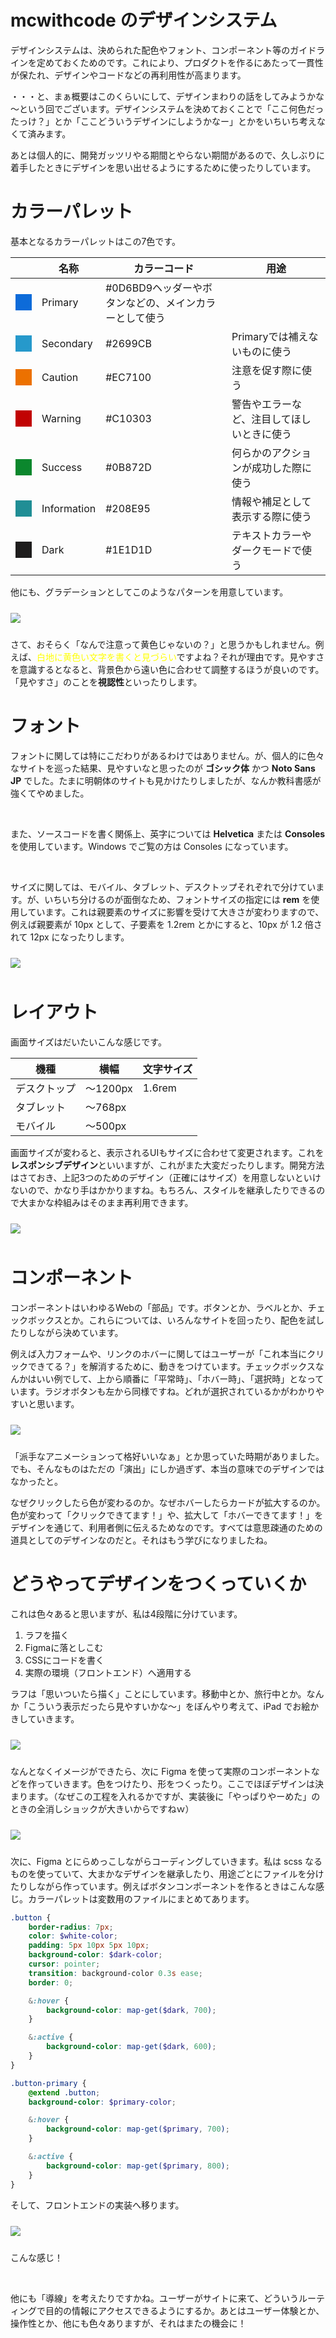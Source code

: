 # mcwithcode のデザインシステム
デザインシステムは、決められた配色やフォント、コンポーネント等のガイドラインを定めておくためのです。これにより、プロダクトを作るにあたって一貫性が保たれ、デザインやコードなどの再利用性が高まります。

・・・と、まぁ概要はこのくらいにして、デザインまわりの話をしてみようかな～という回でございます。デザインシステムを決めておくことで「ここ何色だったっけ？」とか「ここどういうデザインにしようかなー」とかをいちいち考えなくて済みます。

あとは個人的に、開発ガッツリやる期間とやらない期間があるので、久しぶりに着手したときにデザインを思い出せるようにするために使ったりしています。

# カラーパレット
基本となるカラーパレットはこの7色です。

||名称|カラーコード|用途|
|--|--|--|--|
|<div style="width: 26px; height: 26px; background-color: #0D6BD9;"/>|Primary|#0D6BD9ヘッダーやボタンなどの、メインカラーとして使う|
|<div style="width: 26px; height: 26px; background-color: #2699CB;"/>|Secondary|#2699CB|Primaryでは補えないものに使う|
|<div style="width: 26px; height: 26px; background-color: #EC7100;"/>|Caution|#EC7100|注意を促す際に使う|
|<div style="width: 26px; height: 26px; background-color: #C10303;"/>|Warning|#C10303|警告やエラーなど、注目してほしいときに使う|
|<div style="width: 26px; height: 26px; background-color: #0B872D;"/>|Success|#0B872D|何らかのアクションが成功した際に使う|
|<div style="width: 26px; height: 26px; background-color: #208E95;"/>|Information|#208E95|情報や補足として表示する際に使う|
|<div style="width: 26px; height: 26px; background-color: #1E1D1D;"/>|Dark|#1E1D1D|テキストカラーやダークモードで使う|

他にも、グラデーションとしてこのようなパターンを用意しています。

<img src="https://raw.githubusercontent.com/mcwithcode/mcwithcode-blog/refs/heads/main/web/20241102/media/color.webp" vspace="10">

さて、おそらく「なんで注意って黄色じゃないの？」と思うかもしれません。例えば、<span style="color: yellow;">白地に黄色い文字を書くと見づらい</span>ですよね？それが理由です。見やすさを意識するとなると、背景色から遠い色に合わせて調整するほうが良いのです。「見やすさ」のことを**視認性**といったりします。

# フォント
フォントに関しては特にこだわりがあるわけではありません。が、個人的に色々なサイトを巡った結果、見やすいなと思ったのが **ゴシック体** かつ **Noto Sans JP** でした。たまに明朝体のサイトも見かけたりしましたが、なんか教科書感が強くてやめました。

</br>

また、ソースコードを書く関係上、英字については **Helvetica** または **Consoles** を使用しています。Windows でご覧の方は Consoles になっています。

</br>

サイズに関しては、モバイル、タブレット、デスクトップそれぞれで分けています。が、いちいち分けるのが面倒なため、フォントサイズの指定には **rem** を使用しています。これは親要素のサイズに影響を受けて大きさが変わりますので、例えば親要素が 10px として、子要素を 1.2rem とかにすると、10px が 1.2 倍されて 12px になったりします。

<img src="https://raw.githubusercontent.com/mcwithcode/mcwithcode-blog/refs/heads/main/web/20241102/media/font.webp" vspace="10">

# レイアウト
画面サイズはだいたいこんな感じです。

|機種|横幅|文字サイズ|
|--|--|--|
|デスクトップ|～1200px|1.6rem|
|タブレット|～768px||
|モバイル|～500px||

画面サイズが変わると、表示されるUIもサイズに合わせて変更されます。これを**レスポンシブデザイン**といいますが、これがまた大変だったりします。開発方法はさておき、上記3つのためのデザイン（正確にはサイズ）を用意しないといけないので、かなり手はかかりますね。もちろん、スタイルを継承したりできるので大まかな枠組みはそのまま再利用できます。

<img src="https://raw.githubusercontent.com/mcwithcode/mcwithcode-blog/refs/heads/main/web/20241102/media/layout.webp" vspace="10">

# コンポーネント
コンポーネントはいわゆるWebの「部品」です。ボタンとか、ラベルとか、チェックボックスとか。これらについては、いろんなサイトを回ったり、配色を試したりしながら決めています。

例えば入力フォームや、リンクのホバーに関してはユーザーが「これ本当にクリックできてる？」を解消するために、動きをつけています。チェックボックスなんかはいい例でして、上から順番に「平常時」、「ホバー時」、「選択時」となっています。ラジオボタンも左から同様ですね。どれが選択されているかがわかりやすいと思います。

<img src="https://raw.githubusercontent.com/mcwithcode/mcwithcode-blog/refs/heads/main/web/20241102/media/component.webp" vspace="10">

「派手なアニメーションって格好いいなぁ」とか思っていた時期がありました。でも、そんなものはただの「演出」にしか過ぎず、本当の意味でのデザインではなかったと。

なぜクリックしたら色が変わるのか。なぜホバーしたらカードが拡大するのか。色が変わって「クリックできてます！」や、拡大して「ホバーできてます！」をデザインを通じて、利用者側に伝えるためなのです。すべては意思疎通のための道具としてのデザインなのだと。それはもう学びになりましたね。

# どうやってデザインをつくっていくか
これは色々あると思いますが、私は4段階に分けています。

1. ラフを描く
2. Figmaに落としこむ
3. CSSにコードを書く
4. 実際の環境（フロントエンド）へ適用する

ラフは「思いついたら描く」ことにしています。移動中とか、旅行中とか。なんか「こういう表示だったら見やすいかな～」をぼんやり考えて、iPad でお絵かきしていきます。

<img src="https://raw.githubusercontent.com/mcwithcode/mcwithcode-blog/refs/heads/main/web/20241102/media/draft.webp" vspace="10">

なんとなくイメージができたら、次に Figma を使って実際のコンポーネントなどを作っていきます。色をつけたり、形をつくったり。ここでほぼデザインは決まります。（なぜこの工程を入れるかですが、実装後に「やっぱりやーめた」のときの全消しショックが大きいからですねｗ）

<img src="https://raw.githubusercontent.com/mcwithcode/mcwithcode-blog/refs/heads/main/web/20241102/media/figma.webp" vspace="10">

次に、Figma とにらめっこしながらコーディングしていきます。私は scss なるものを使っていて、大まかなデザインを継承したり、用途ごとにファイルを分けたりしながら作っています。例えばボタンコンポーネントを作るときはこんな感じ。カラーパレットは変数用のファイルにまとめてあります。

```scss
.button {
    border-radius: 7px;
    color: $white-color;
    padding: 5px 10px 5px 10px;
    background-color: $dark-color;
    cursor: pointer;
    transition: background-color 0.3s ease;
    border: 0;

    &:hover {
        background-color: map-get($dark, 700);
    }

    &:active {
        background-color: map-get($dark, 600);
    }
}

.button-primary {
    @extend .button;
    background-color: $primary-color;

    &:hover {
        background-color: map-get($primary, 700);
    }

    &:active {
        background-color: map-get($primary, 800);
    }
}
```

そして、フロントエンドの実装へ移ります。

<img src="https://raw.githubusercontent.com/mcwithcode/mcwithcode-blog/refs/heads/main/web/20241102/media/site.webp" vspace="10">

こんな感じ！

</br>

他にも「導線」を考えたりですかね。ユーザーがサイトに来て、どういうルーティングで目的の情報にアクセスできるようにするか。あとはユーザー体験とか、操作性とか、他にも色々ありますが、それはまたの機会に！